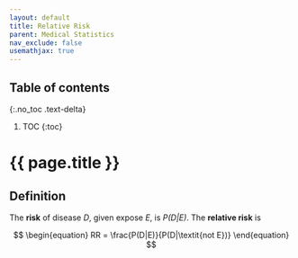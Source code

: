 ```yaml
---
layout: default
title: Relative Risk
parent: Medical Statistics
nav_exclude: false
usemathjax: true
---
```


## Table of contents
{:.no_toc .text-delta}

1. TOC
{:toc}

# {{ page.title }}

## Definition

The **risk** of disease *D*, given expose *E*, is *P(D\|E)*. The **relative risk** is

$$
\begin{equation}
RR = \frac{P(D|E)}{P(D|\textit{not E})}
\end{equation}
$$
